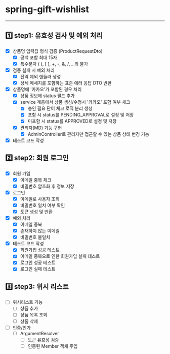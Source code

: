 # **spring-gift-wishlist**

***

## 1️⃣ step1: 유효성 검사 및 예외 처리

- [x] 상품명 입력값 형식 검증 (ProductRequestDto)
    - [x] 공백 포함 최대 15자
    - [x] 특수문자 ( ), [ ], +, -, &, /, _ 외 불가
- [x] 검증 실패 시 예외 처리
    - [x] 전역 예외 핸들러 생성
    - [x] 상세 메세지를 포함하는 표준 에러 응답 DTO 반환
- [x] 상품명에 '카카오'가 포함된 경우 처리
    - [x] 상품 정보에 status 필드 추가
    - [x] service 계층에서 상품 생성/수정시 '카카오' 포함 여부 체크
        - [x] 승인 필요 단어 체크 로직 분리 생성
        - [x] 포함 시 status를 PENDING_APPROVAL로 설정 및 저장
        - [x] 미포함 시 status를 APPROVED로 설정 및 저장
    - [x] 관리자(MD) 기능 구현
        - [x] AdminController로 관리자만 접근할 수 있는 상품 상태 변경 기능
- [x] 테스트 코드 작성

## 2️⃣ step2: 회원 로그인

- [x] 회원 가입
    - [x] 이메일 중복 체크
    - [x] 비밀번호 암호화 후 정보 저장
- [x] 로그인
    - [x] 이메일로 사용자 조회
    - [x] 비밀번호 일치 여부 확인
    - [x] 토큰 생성 및 반환
- [x] 예외 처리
    - [x] 이메일 중복
    - [x] 존재하지 않는 이메일
    - [x] 비밀번호 불일치
- [x] 테스트 코드 작성
    - [x] 회원가입 성공 테스트
    - [x] 이메일 중복으로 인한 회원가입 실패 테스트
    - [x] 로그인 성공 테스트
    - [x] 로그인 실패 테스트

## 3️⃣ step3: 위시 리스트

- [ ] 위시리스트 기능
    - [ ] 상품 추가
    - [ ] 상품 목록 조회
    - [ ] 상품 삭제
- [ ] 인증/인가
    - [ ] ArgumentResolver
        - [ ] 토큰 유효성 검증
        - [ ] 인증된 Member 객체 주입